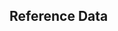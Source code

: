 <div class="section">

<div class="titlepage">

<div>

<div>

<span id="reference_data"></span>Reference Data
------------------------------------------------

</div>

</div>

</div>

</div>
